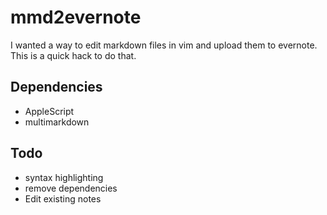 # mmd2evernote

I wanted a way to edit markdown files in vim and upload them to evernote. This is a quick hack to do that.

## Dependencies

* AppleScript
* multimarkdown

## Todo

* syntax highlighting
* remove dependencies
* Edit existing notes

